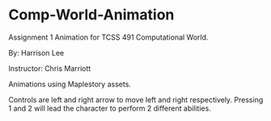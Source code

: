 # Comp-World-Animation
Assignment 1 Animation for TCSS 491 Computational World.

By: Harrison Lee

Instructor: Chris Marriott

Animations using Maplestory assets.

Controls are left and right arrow to move left and right respectively.
Pressing 1 and 2 will lead the character to perform 2 different abilities.
